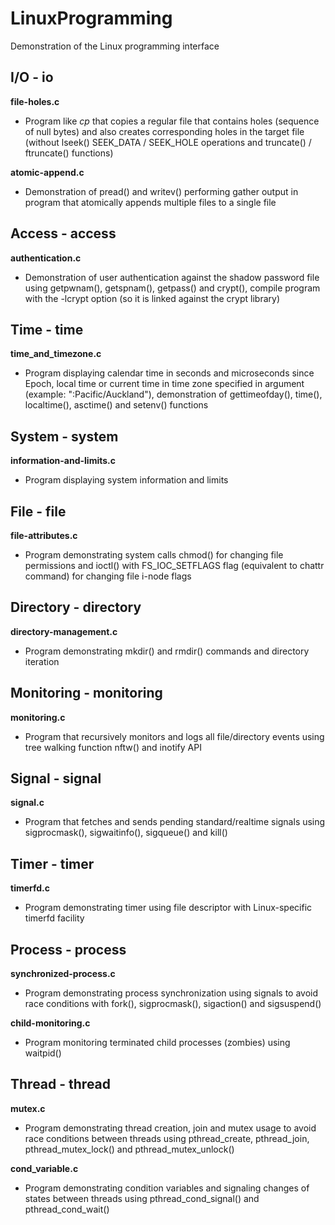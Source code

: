 # LinuxProgramming
Demonstration of the Linux programming interface

## I/O - io
**file-holes.c**
- Program like *cp* that copies a regular file that contains holes (sequence of null bytes) and also creates corresponding holes in the target file (without lseek() SEEK_DATA / SEEK_HOLE operations and truncate() / ftruncate() functions)

**atomic-append.c**
- Demonstration of pread() and writev() performing gather output in program that atomically appends multiple files to a single file

## Access - access
**authentication.c**
- Demonstration of user authentication against the shadow password file using getpwnam(), getspnam(), getpass() and crypt(), compile program with the -lcrypt option (so it is linked against the crypt library)

## Time - time
**time_and_timezone.c**
- Program displaying calendar time in seconds and microseconds since Epoch, local time or current time in time zone specified in argument (example: ":Pacific/Auckland"), demonstration of gettimeofday(), time(), localtime(), asctime() and setenv() functions

## System - system
**information-and-limits.c**
- Program displaying system information and limits

## File - file
**file-attributes.c**
- Program demonstrating system calls chmod() for changing file permissions and ioctl() with FS_IOC_SETFLAGS flag (equivalent to chattr command) for changing file i-node flags

## Directory - directory
**directory-management.c**
- Program demonstrating mkdir() and rmdir() commands and directory iteration

## Monitoring - monitoring
**monitoring.c**
- Program that recursively monitors and logs all file/directory events using tree walking function nftw() and inotify
API

## Signal - signal
**signal.c**
- Program that fetches and sends pending standard/realtime signals using sigprocmask(), sigwaitinfo(), sigqueue() and kill()

## Timer - timer
**timerfd.c**
- Program demonstrating timer using file descriptor with Linux-specific timerfd
 facility

## Process - process
**synchronized-process.c**
- Program demonstrating process synchronization using signals to avoid race conditions with fork(), sigprocmask(), sigaction() and sigsuspend()

**child-monitoring.c**
- Program monitoring terminated child processes (zombies) using waitpid()

## Thread - thread
**mutex.c**
- Program demonstrating thread creation, join and mutex usage to avoid race conditions between threads using pthread_create, pthread_join, pthread_mutex_lock() and pthread_mutex_unlock()

**cond_variable.c**
- Program demonstrating condition variables and signaling changes of states between threads using pthread_cond_signal() and pthread_cond_wait()

